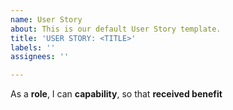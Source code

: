 ```yaml
---
name: User Story
about: This is our default User Story template.
title: 'USER STORY: <TITLE>'
labels: ''
assignees: ''

---
```


As a **role**, I can **capability**, so that **received benefit**

